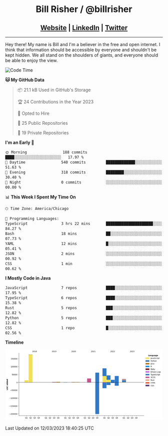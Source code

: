 
<h1 align="center">
    Bill Risher / @billrisher <br />
</h1>
<h2 align="center">
    <a href="https://billrisher.com">Website</a> | <a href="https://linkedin.com/in/william-risher">LinkedIn</a> | <a href="https://twitter.com/billrisher_">Twitter</a> 
 </h2>

---

Hey there! My name is Bill and I'm a believer in the free and open internet. 
I think that information should be accessible by everyone and shouldn't be kept hidden. 
We all stand on the shoulders of giants, and everyone should be able to enjoy the view.

<!--START_SECTION:waka-->
![Code Time](http://img.shields.io/badge/Code%20Time-123%20hrs%2028%20mins-blue)

**🐱 My GitHub Data** 

> 📦 21.1 kB Used in GitHub's Storage 
 > 
> 🏆 24 Contributions in the Year 2023
 > 
> 💼 Opted to Hire
 > 
> 📜 25 Public Repositories 
 > 
> 🔑 19 Private Repositories 
 > 
**I'm an Early 🐤** 

```text
🌞 Morning                188 commits         ████░░░░░░░░░░░░░░░░░░░░░   17.97 % 
🌆 Daytime                540 commits         █████████████░░░░░░░░░░░░   51.63 % 
🌃 Evening                318 commits         ████████░░░░░░░░░░░░░░░░░   30.40 % 
🌙 Night                  0 commits           ░░░░░░░░░░░░░░░░░░░░░░░░░   00.00 % 
```


📊 **This Week I Spent My Time On** 

```text
🕑︎ Time Zone: America/Chicago

💬 Programming Languages: 
TypeScript               3 hrs 22 mins       █████████████████████░░░░   84.27 % 
Bash                     18 mins             ██░░░░░░░░░░░░░░░░░░░░░░░   07.73 % 
YAML                     12 mins             █░░░░░░░░░░░░░░░░░░░░░░░░   05.41 % 
JSON                     2 mins              ░░░░░░░░░░░░░░░░░░░░░░░░░   00.92 % 
CSS                      1 min               ░░░░░░░░░░░░░░░░░░░░░░░░░   00.62 % 
```

**I Mostly Code in Java** 

```text
JavaScript               7 repos             ████░░░░░░░░░░░░░░░░░░░░░   17.95 % 
TypeScript               6 repos             ████░░░░░░░░░░░░░░░░░░░░░   15.38 % 
Rust                     5 repos             ███░░░░░░░░░░░░░░░░░░░░░░   12.82 % 
Python                   5 repos             ███░░░░░░░░░░░░░░░░░░░░░░   12.82 % 
CSS                      1 repo              █░░░░░░░░░░░░░░░░░░░░░░░░   02.56 % 
```



**Timeline**

![Lines of Code chart](https://raw.githubusercontent.com/billrisher/billrisher/main/assets/bar_graph.png)


 Last Updated on 12/03/2023 18:40:25 UTC
<!--END_SECTION:waka-->
